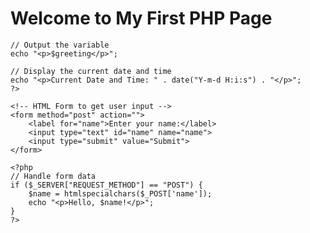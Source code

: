 <!DOCTYPE html>
<html lang="en">
<head>
    <meta charset="UTF-8">
    <meta name="viewport" content="width=device-width, initial-scale=1.0">
    <title>My First PHP Page</title>
</head>
<body>
    <h1>Welcome to My First PHP Page</h1>
    <?php
    // Define a variable
    $greeting = "Hello, World!";
    
    // Output the variable
    echo "<p>$greeting</p>";
    
    // Display the current date and time
    echo "<p>Current Date and Time: " . date("Y-m-d H:i:s") . "</p>";
    ?>
    
    <!-- HTML Form to get user input -->
    <form method="post" action="">
        <label for="name">Enter your name:</label>
        <input type="text" id="name" name="name">
        <input type="submit" value="Submit">
    </form>
    
    <?php
    // Handle form data
    if ($_SERVER["REQUEST_METHOD"] == "POST") {
        $name = htmlspecialchars($_POST['name']);
        echo "<p>Hello, $name!</p>";
    }
    ?>
</body>
</html>
